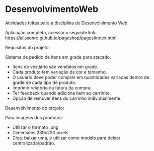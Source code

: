 # DesenvolvimentoWeb
Atividades feitas para a disciplina de Desenvolvimento Web 

Aplicação completa, acessar o seguinte link: https://alissonrc.github.io/pageshop/pages/index.html

Requisitos do projeto:

Sistema de pedido de itens em grade para atacado. 

- Itens de vestiário são vendidos em grade.
- Cada produto tem variação de cor e tamanho.
- O usuário deve poder comprar em quantidades variadas dentro da grade de cada tipo de produto. 
- Imprimir relatório da fatura da compra.
- Ter feedback quando adiciona item ao carrinho.
- Opção de remover itens do carrinho individualmente.


Desenvolvimento do projeto:

Para imagens dos produtos:
- Utilizar o formato .png
- Dimensões 230x230 pixels
- Dica: baixar uma, e utilizar como modelo para deixar centralizada/padrão.
